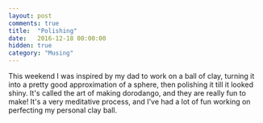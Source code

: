 ```yaml
---
layout: post
comments: true
title:  "Polishing"
date:   2016-12-18 00:00:00
hidden: true
category: "Musing"
---
```

This weekend I was inspired by my dad to work on a ball of clay, turning it into a pretty good approximation of a sphere, then polishing it till it looked shiny. It's called the art of making dorodango, and they are really fun to make! It's a very meditative process, and I've had a lot of fun working on perfecting my personal clay ball.
